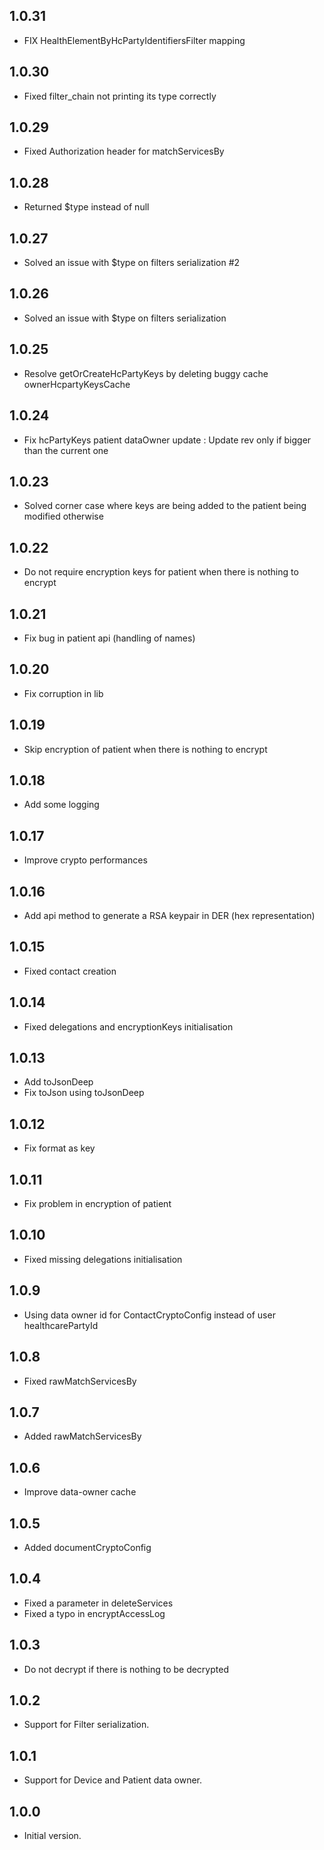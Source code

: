 ## 1.0.31
- FIX HealthElementByHcPartyIdentifiersFilter mapping

## 1.0.30

- Fixed filter_chain not printing its type correctly

## 1.0.29

- Fixed Authorization header for matchServicesBy

## 1.0.28

- Returned $type instead of null

## 1.0.27

- Solved an issue with $type on filters serialization #2

## 1.0.26

- Solved an issue with $type on filters serialization

## 1.0.25

- Resolve getOrCreateHcPartyKeys by deleting buggy cache ownerHcpartyKeysCache

## 1.0.24

- Fix hcPartyKeys patient dataOwner update : Update rev only if bigger than the current one

## 1.0.23

- Solved corner case where keys are being added to the patient being modified otherwise

## 1.0.22

- Do not require encryption keys for patient when there is nothing to encrypt

## 1.0.21

- Fix bug in patient api (handling of names)

## 1.0.20

- Fix corruption in lib

## 1.0.19

- Skip encryption of patient when there is nothing to encrypt

## 1.0.18

- Add some logging

## 1.0.17

- Improve crypto performances

## 1.0.16

- Add api method to generate a RSA keypair in DER (hex representation)

## 1.0.15

- Fixed contact creation

## 1.0.14

- Fixed delegations and encryptionKeys initialisation

## 1.0.13

- Add toJsonDeep
- Fix toJson using toJsonDeep

## 1.0.12

- Fix format as key

## 1.0.11

- Fix problem in encryption of patient

## 1.0.10
- Fixed missing delegations initialisation

## 1.0.9
- Using data owner id for ContactCryptoConfig instead of user healthcarePartyId

## 1.0.8

- Fixed rawMatchServicesBy

## 1.0.7

- Added rawMatchServicesBy

## 1.0.6

- Improve data-owner cache

## 1.0.5

- Added documentCryptoConfig

## 1.0.4

- Fixed a parameter in deleteServices
- Fixed a typo in encryptAccessLog

## 1.0.3

- Do not decrypt if there is nothing to be decrypted

## 1.0.2

- Support for Filter serialization.

## 1.0.1

- Support for Device and Patient data owner.

## 1.0.0

- Initial version.
